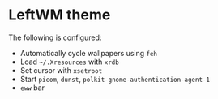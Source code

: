 # LeftWM theme

The following is configured:

  - Automatically cycle wallpapers using `feh`
  - Load `~/.Xresources` with `xrdb`
  - Set cursor with `xsetroot`
  - Start `picom`, `dunst`, `polkit-gnome-authentication-agent-1`
  - `eww` bar
